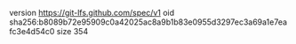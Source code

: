 version https://git-lfs.github.com/spec/v1
oid sha256:b8089b72e95909c0a42025ac8a9b1b83e0955d3297ec3a69a1e7eafc3e4d54c0
size 354
